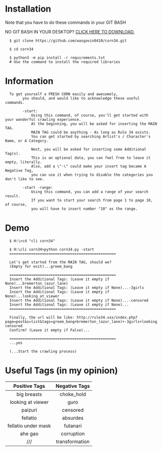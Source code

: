 # Installation

Note that you have to do these commands in your GIT BASH

NO GIT BASH IN YOUR DESKTOP? [CLICK HERE TO DOWNLOAD.](https://git-scm.com/downloads)

```
  $ git clone https://github.com/wasgavin0410/corn34.git
  
  $ cd corn34
  
  $ python3 -m pip install -r requirements.txt
  # Use the command to install the required libraries
```

# Information

```
  To get yourself a FRESH CORN easily and awesomely, 
        you should, and would like to acknowledge these useful commands.

        -start:
            Using this command, of course, you'll get started with your wonderful crawling experience.
            At the beginning, you will be asked for inserting the MAIN TAG.
            MAIN TAG could be anything - As long as Rule 34 exists.
            You can get started by searching Artist's / Character's Name, or A Category.

            Next, you will be asked for inserting some Additional Tag(s).
            This is an optional data, you can feel free to leave it empty, literally.
            Also, add a \"-\" could make your insert tag became A Negative Tag,
            you can use it when trying to disable the categories you don't like to see.

        -start -range:
            Using this command, you can add a range of your search result.
            If you want to start your search from page 1 to page 10, of course, 
            you will have to insert number "10" as the range.
```

# Demo

```
  $ H:\>cd "cli corn34"

  $ H:\cli corn34>python corn34.py -start
  =================================================

  Let's get started from the MAIN TAG, should we?
  (Empty for exit)...greem_bang

  =================================================
  Insert the Additional Tags: (Leave it empty if None)...bremerton_(azur_lane)
  Insert the Additional Tags: (Leave it empty if None)...-3girls
  Insert the Additional Tags: (Leave it empty if None)...looking_at_viewer
  Insert the Additional Tags: (Leave it empty if None)...-censored
  Insert the Additional Tags: (Leave it empty if None)...
  =================================================

  Finally, the url will be like: http://rule34.xxx/index.php?page=post&s=list&tags=greem_bang+bremerton_(azur_lane)+-3girls+looking_at_viewer+-censored
  Confirm? (Leave it empty if False)...

  =================================================
  ...yes
  
  (...Start the crawling process)
```

# Useful Tags (in my opinion)

Positive Tags | Negative Tags
:------------:|:-------------:
big breasts   |choke_hold
looking at viewer|guro
paizuri       |censored
fellatio|absurdes
fellatio under mask|futanari
ahe gao|corruption
///|transformation

